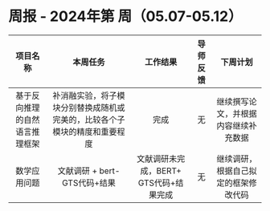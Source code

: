 # 周报 - 2024年第 周（05.07-05.12）


|  项目名称  | 本周任务 | 工作结果 | 导师反馈 |  下周计划| 
|:----------:|:--------:|:--------:|:--------:|:--------:|
|   基于反向推理的自然语言推理框架    | 补消融实验，将子模块分别替换成随机或完美的，比较各个子模块的精度和重要程度   | 完成 |无    | 继续撰写论文，并根据内容继续补充数据 |
| 数学应用问题| 文献调研 + bert-GTS代码+结果| 文献调研未完成，BERT+ GTS代码+结果完成  |无| 继续调研，根据自己拟定的框架修改代码
